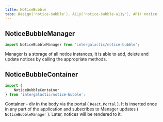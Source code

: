 ```yaml
---
title: NoticeBubble
tabs: Design('notice-bubble'), A11y('notice-bubble-a11y'), API('notice-bubble-api'), Example('notice-bubble-code'), Changelog('notice-bubble-changelog')
---
```


## NoticeBubbleManager

```js
import NoticeBubbleManager from 'intergalactic/notice-bubble';
```

Manager is a storage of all notice instances, it is able to add, delete and update notices by calling the appropriate methods.

<TypesView type="NoticeBubbleManagerClass" :types={...types} />

## NoticeBubbleContainer

```js
import {
    NoticeBubbleContainer
} from 'intergalactic/notice-bubble';
```

Container - div in the body via the portal ( `React.Portal` ). It is inserted once in any part of the application and subscribes to Manager updates ( `NoticeBubbleManager` ). Later, notices will be rendered to it.

<TypesView type="NoticeBubbleContainerProps" :types={...types} />

<script setup>import { data as types } from '@types.data.ts'; </script>
